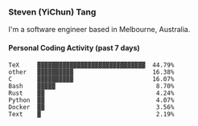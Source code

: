 ### Steven (YiChun) Tang

I'm a software engineer based in Melbourne, Australia.

#### Personal Coding Activity (past 7 days)
```
TeX     ▓▓▓▓▓▓▓▓▓▓▓▓▓▓▓▓▓▓▓▓▓▓▓▓▓▓▓▓▓▓  44.79%
other   ▓▓▓▓▓▓▓▓▓▓                      16.38%
C       ▓▓▓▓▓▓▓▓▓▓                      16.07%
Bash    ▓▓▓▓▓                            8.70%
Rust    ▓▓                               4.24%
Python  ▓▓                               4.07%
Docker  ▓▓                               3.56%
Text    ▓                                2.19%
```
